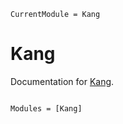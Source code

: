 ```@meta
CurrentModule = Kang
```

# Kang

Documentation for [Kang](https://github.com/dchang10/Kang.jl).

```@index
```

```@autodocs
Modules = [Kang]
```
